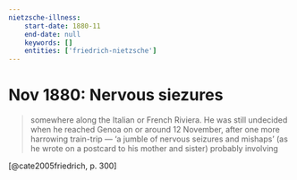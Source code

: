 ```yaml
---
nietzsche-illness:
    start-date: 1880-11
    end-date: null
    keywords: []
    entities: ['friedrich-nietzsche']
---
```


# Nov 1880: Nervous siezures

> somewhere along the Italian or French Riviera. He was still undecided when he
> reached Genoa on or around 12 November, after one more harrowing train-trip —
> ‘a jumble of nervous seizures and mishaps’ (as he wrote on a postcard to his
> mother and sister) probably involving

[@cate2005friedrich, p. 300]
